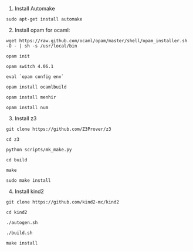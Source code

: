 1. Install Automake

```sudo apt-get install automake```

2. Install opam for ocaml:

```
wget https://raw.github.com/ocaml/opam/master/shell/opam_installer.sh -O - | sh -s /usr/local/bin

opam init

opam switch 4.06.1

eval `opam config env`

opam install ocamlbuild

opam install menhir

opam install num
```

3. Install z3

```
git clone https://github.com/Z3Prover/z3

cd z3

python scripts/mk_make.py

cd build

make

sudo make install

```

4. Install kind2

```
git clone https://github.com/kind2-mc/kind2

cd kind2

./autogen.sh

./build.sh

make install

```

